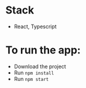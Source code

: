 # Stack
- React, Typescript

# To run the app:
- Download the project
- Run `npm install`
- Run `npm start`

